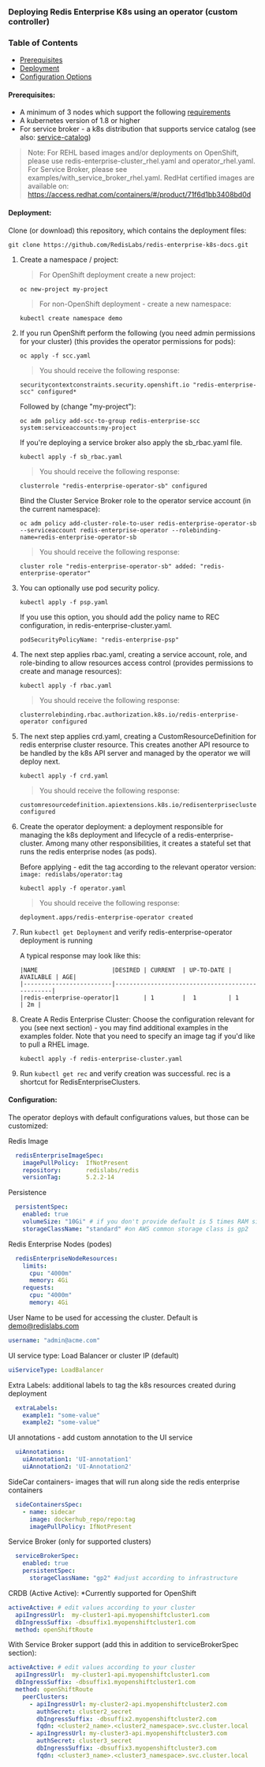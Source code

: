 ### Deploying Redis Enterprise K8s using an operator (custom controller)
### Table of Contents


* [Prerequisites](#prerequisites)
* [Deployment](#deployment)
* [Configuration Options](#configuration)



#### Prerequisites:
* A minimum of 3 nodes which support the following [requirements][]
* A kubernetes version of 1.8 or higher
* For service broker - a k8s distribution that supports service catalog (see also: [service-catalog][])
> Note: For REHL based images and/or deployments on OpenShift, please use redis-enterprise-cluster_rhel.yaml and operator_rhel.yaml.
For Service Broker, please see examples/with_service_broker_rhel.yaml. RedHat certified images are available on: https://access.redhat.com/containers/#/product/71f6d1bb3408bd0d


#### Deployment:
Clone (or download) this repository, which contains the deployment files:
```
git clone https://github.com/RedisLabs/redis-enterprise-k8s-docs.git
```

1) Create a namespace / project:
    > For OpenShift deployment create a new project:
    ```
    oc new-project my-project
    ```

    > For non-OpenShift deployment - create a new namespace:
    ```
    kubectl create namespace demo
    ```



2) If you run OpenShift perform the following (you need admin permissions for your cluster)
(this provides the operator permissions for pods):
    ```
    oc apply -f scc.yaml
    ```
    > You should receive the following response:
    ```
    securitycontextconstraints.security.openshift.io "redis-enterprise-scc" configured*
    ```
    Followed by (change "my-project"):
    ```
    oc adm policy add-scc-to-group redis-enterprise-scc system:serviceaccounts:my-project
    ```
    If you're deploying a service broker also apply the sb_rbac.yaml file.
    ```
    kubectl apply -f sb_rbac.yaml
    ```
    > You should receive the following response:
    ```
    clusterrole "redis-enterprise-operator-sb" configured
    ```

    Bind the Cluster Service Broker role to the operator service account (in the current namespace):
     ```
    oc adm policy add-cluster-role-to-user redis-enterprise-operator-sb --serviceaccount redis-enterprise-operator --rolebinding-name=redis-enterprise-operator-sb
     ```

     > You should receive the following response:
    ```
    cluster role "redis-enterprise-operator-sb" added: "redis-enterprise-operator"
    ```

3) You can optionally use pod security policy.
    ```
    kubectl apply -f psp.yaml
    ```
    If you use this option, you should add the policy name to REC configuration, in redis-enterprise-cluster.yaml.
    ```
    podSecurityPolicyName: "redis-enterprise-psp"
    ```


4) The next step applies rbac.yaml, creating a service account, role, and role-binding to allow resources access control (provides permissions to create and manage resources):
    ```
    kubectl apply -f rbac.yaml
    ```

    > You should receive the following response:
    ```
    clusterrolebinding.rbac.authorization.k8s.io/redis-enterprise-operator configured
    ```

5) The next step applies crd.yaml, creating a CustomResourceDefinition for redis enterprise cluster resource.
This creates another API resource to be handled by the k8s API server and managed by the operator we will deploy next.
    ```
    kubectl apply -f crd.yaml
    ```

    > You should receive the following response:
    ```
    customresourcedefinition.apiextensions.k8s.io/redisenterpriseclusters.app.redislabs.com configured
    ```

6) Create the operator deployment: a deployment responsible for managing the k8s deployment and lifecycle of a redis-enterprise-cluster.
    Among many other responsibilities, it creates a stateful set that runs the redis enterprise nodes (as pods).

    Before applying - edit the tag according to the relevant operator version: ```image: redislabs/operator:tag```
    ```
    kubectl apply -f operator.yaml
    ```

    > You should receive the following response:
    ```
    deployment.apps/redis-enterprise-operator created
    ```

7) Run ```kubectl get Deployment``` and verify redis-enterprise-operator deployment is running

    A typical response may look like this:
    ```
    |NAME                     |DESIRED | CURRENT  | UP-TO-DATE | AVAILABLE | AGE|
    |-------------------------|-------------------------------------------------|
    |redis-enterprise-operator|1	   | 1        |  1         | 1         | 2m |
    ```

8)  Create A Redis Enterprise Cluster:
    Choose the configuration relevant for you (see next section) - you may find additional examples in the examples folder. Note that you need to specify an image tag if you'd like to pull a RHEL image.

    ```kubectl apply -f redis-enterprise-cluster.yaml```

9) Run ```kubectl get rec``` and verify creation was successful. rec is a shortcut for RedisEnterpriseClusters.


#### Configuration:
The operator deploys with default configurations values, but those can be customized:

Redis Image
```yaml
  redisEnterpriseImageSpec:
    imagePullPolicy:  IfNotPresent
    repository:       redislabs/redis
    versionTag:       5.2.2-14
```

Persistence 
```yaml
  persistentSpec:
    enabled: true
    volumeSize: "10Gi" # if you don't provide default is 5 times RAM size
    storageClassName: "standard" #on AWS common storage class is gp2
```

Redis Enterprise Nodes (podes)
```yaml
  redisEnterpriseNodeResources:
    limits:
      cpu: "4000m"
      memory: 4Gi
    requests:
      cpu: "4000m"
      memory: 4Gi
```

User Name to be used for accessing the cluster. Default is demo@redislabs.com
```yaml
username: "admin@acme.com"
```

UI service type: Load Balancer or cluster IP (default)
```yaml
uiServiceType: LoadBalancer
```

Extra Labels: additional labels to tag the k8s resources created during deployment
```yaml
  extraLabels:
    example1: "some-value"
    example2: "some-value"
```

UI annotations - add custom annotation to the UI service
```yaml
  uiAnnotations:
    uiAnnotation1: 'UI-annotation1'
    uiAnnotation2: 'UI-Annotation2'
```


SideCar containers- images that will run along side the redis enterprise containers
```yaml
  sideContainersSpec:
    - name: sidecar
      image: dockerhub_repo/repo:tag
      imagePullPolicy: IfNotPresent
```

Service Broker (only for supported clusters)
```yaml 
  serviceBrokerSpec:
    enabled: true
    persistentSpec:
      storageClassName: "gp2" #adjust according to infrastructure 
```

CRDB (Active Active):
*Currently supported for OpenShift

```yaml 
activeActive: # edit values according to your cluster
  apiIngressUrl:  my-cluster1-api.myopenshiftcluster1.com 
  dbIngressSuffix: -dbsuffix1.myopenshiftcluster1.com
  method: openShiftRoute
```

With Service Broker support (add this in addition to serviceBrokerSpec section):
```yaml
activeActive: # edit values according to your cluster
  apiIngressUrl:  my-cluster1-api.myopenshiftcluster1.com
  dbIngressSuffix: -dbsuffix1.myopenshiftcluster1.com
  method: openShiftRoute
    peerClusters:
      - apiIngressUrl: my-cluster2-api.myopenshiftcluster2.com
        authSecret: cluster2_secret
        dbIngressSuffix: -dbsuffix2.myopenshiftcluster2.com
        fqdn: <cluster2_name>.<cluster2_namespace>.svc.cluster.local
      - apiIngressUrl: my-cluster3-api.myopenshiftcluster3.com
        authSecret: cluster3_secret
        dbIngressSuffix: -dbsuffix3.myopenshiftcluster3.com
        fqdn: <cluster3_name>.<cluster3_namespace>.svc.cluster.local
```

[requirements]: https://redislabs.com/redis-enterprise-documentation/administering/designing-production/hardware-requirements/
[service-catalog]: https://kubernetes.io/docs/concepts/extend-kubernetes/service-catalog/
